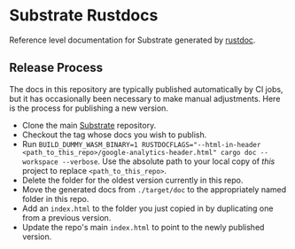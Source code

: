 # Substrate Rustdocs

Reference level documentation for Substrate generated by [rustdoc](https://doc.rust-lang.org/rustdoc/what-is-rustdoc.html).

## Release Process

The docs in this repository are typically published automatically by CI jobs, but it has occasionally been necessary to
make manual adjustments. Here is the process for publishing a new version.

* Clone the main [Substrate](https://github.com/paritytech/substrate/) repository.
* Checkout the tag whose docs you wish to publish.
* Run `BUILD_DUMMY_WASM_BINARY=1 RUSTDOCFLAGS="--html-in-header <path_to_this_repo>/google-analytics-header.html" cargo doc --workspace --verbose`.
  Use the absolute path to your local copy of _this_ project to replace `<path_to_this_repo>`.
* Delete the folder for the oldest version currently in this repo.
* Move the generated docs from `./target/doc` to the appropriately named folder in this repo.
* Add an `index.html` to the folder you just copied in by duplicating one from a previous version.
* Update the repo's main `index.html` to point to the newly published version.

